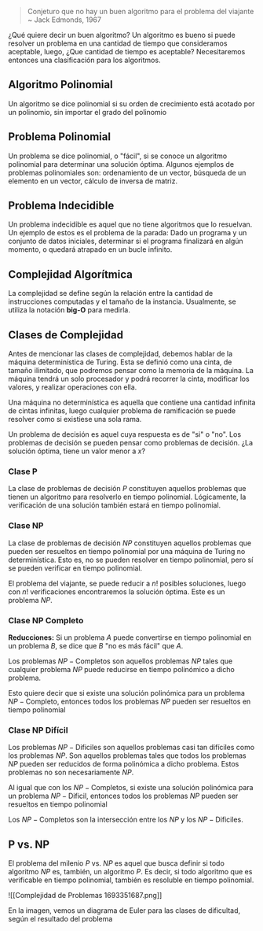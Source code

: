 > Conjeturo que no hay un buen algoritmo para el problema del viajante ~ Jack Edmonds, 1967

¿Qué quiere decir un buen algoritmo? Un algoritmo es bueno si puede resolver un problema en una cantidad de tiempo que consideramos aceptable, luego, ¿Que cantidad de tiempo es aceptable? Necesitaremos entonces una clasificación para los algoritmos.

## Algoritmo Polinomial

Un algoritmo se dice polinomial si su orden de crecimiento está acotado por un polinomio, sin importar el grado del polinomio

## Problema Polinomial

Un problema se dice polinomial, o "fácil", si se conoce un algoritmo polinomial para determinar una solución óptima. Algunos ejemplos de problemas polinomiales son: ordenamiento de un vector, búsqueda de un elemento en un vector, cálculo de inversa de matriz.

## Problema Indecidible

Un problema indecidible es aquel que no tiene algoritmos que lo resuelvan. Un ejemplo de estos es el problema de la parada: Dado un programa y un conjunto de datos iniciales, determinar si el programa finalizará en algún momento, o quedará atrapado en un bucle infinito.

## Complejidad Algorítmica

La complejidad se define según la relación entre la cantidad de instrucciones computadas y el tamaño de la instancia. Usualmente, se utiliza la notación **big-O** para medirla.

## Clases de Complejidad

Antes de mencionar las clases de complejidad, debemos hablar de la máquina determinística de Turing. Esta se definió como una cinta, de tamaño ilimitado, que podremos pensar como la memoria de la máquina. La máquina tendrá un solo procesador y podrá recorrer la cinta, modificar los valores, y realizar operaciones con ella.

Una máquina no determinística es aquella que contiene una cantidad infinita de cintas infinitas, luego cualquier problema de ramificación se puede resolver como si existiese una sola rama.

Un problema de decisión es aquel cuya respuesta es de "si" o "no". Los problemas de decisión se pueden pensar como problemas de decisión. ¿La solución óptima, tiene un valor menor a $x$?

### Clase P

La clase de problemas de decisión $P$ constituyen aquellos problemas que tienen un algoritmo para resolverlo en tiempo polinomial. Lógicamente, la verificación de una solución también estará en tiempo polinomial.

### Clase NP

La clase de problemas de decisión $NP$ constituyen aquellos problemas que pueden ser resueltos en tiempo polinomial por una máquina de Turing no determinística. Esto es, no se pueden resolver en tiempo polinomial, pero sí se pueden verificar en tiempo polinomial.

El problema del viajante, se puede reducir a $n!$ posibles soluciones, luego con $n!$ verificaciones encontraremos la solución óptima. Este es un problema $NP$.

### Clase NP Completo

**Reducciones:** Si un problema $A$ puede convertirse en tiempo polinomial en un problema $B$, se dice que $B$ "no es más fácil" que $A$.

Los problemas $NP{-}\text{Completos}$ son aquellos problemas $NP$ tales que cualquier problema $NP$ puede reducirse en tiempo polinómico a dicho problema.

Esto quiere decir que si existe una solución polinómica para un problema $NP{-}\text{Completo}$, entonces todos los problemas $NP$ pueden ser resueltos en tiempo polinomial

### Clase NP Difícil

Los problemas $NP{-}\text{Dificiles}$ son aquellos problemas casi tan difíciles como los problemas $NP$. Son aquellos problemas tales que todos los problemas $NP$ pueden ser reducidos de forma polinómica a dicho problema. Estos problemas no son necesariamente $NP$.

Al igual que con los $NP{-}\text{Completos}$, si existe una solución polinómica para un problema $NP{-}\text{Dificil}$, entonces todos los problemas $NP$ pueden ser resueltos en tiempo polinomial

Los $NP{-}\text{Completos}$ son la intersección entre los $NP$ y los $NP{-}\text{Dificiles}$.

## P vs. NP

El problema del milenio $P$ vs. $NP$ es aquel que busca definir si todo algoritmo $NP$ es, también, un algoritmo $P$. Es decir, si todo algoritmo que es verificable en tiempo polinomial, también es resoluble en tiempo polinomial.

![[Complejidad de Problemas 1693351687.png]]

En la imagen, vemos un diagrama de Euler para las clases de dificultad, según el resultado del problema

